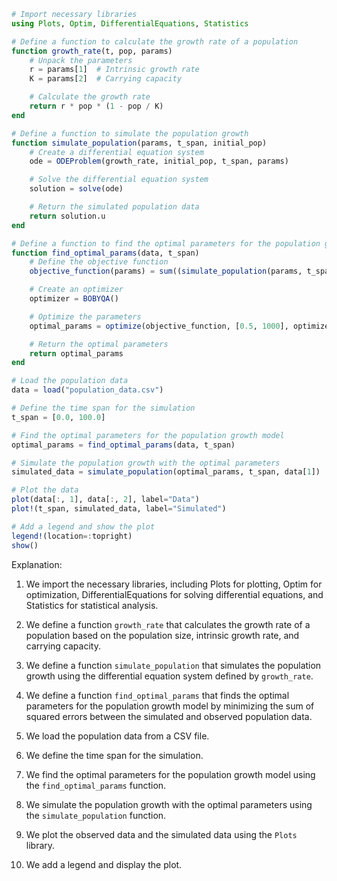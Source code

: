 ```julia
# Import necessary libraries
using Plots, Optim, DifferentialEquations, Statistics

# Define a function to calculate the growth rate of a population
function growth_rate(t, pop, params)
    # Unpack the parameters
    r = params[1]  # Intrinsic growth rate
    K = params[2]  # Carrying capacity

    # Calculate the growth rate
    return r * pop * (1 - pop / K)
end

# Define a function to simulate the population growth
function simulate_population(params, t_span, initial_pop)
    # Create a differential equation system
    ode = ODEProblem(growth_rate, initial_pop, t_span, params)

    # Solve the differential equation system
    solution = solve(ode)

    # Return the simulated population data
    return solution.u
end

# Define a function to find the optimal parameters for the population growth model
function find_optimal_params(data, t_span)
    # Define the objective function
    objective_function(params) = sum((simulate_population(params, t_span, data[1]) - data).^2)

    # Create an optimizer
    optimizer = BOBYQA()

    # Optimize the parameters
    optimal_params = optimize(objective_function, [0.5, 1000], optimizer)

    # Return the optimal parameters
    return optimal_params
end

# Load the population data
data = load("population_data.csv")

# Define the time span for the simulation
t_span = [0.0, 100.0]

# Find the optimal parameters for the population growth model
optimal_params = find_optimal_params(data, t_span)

# Simulate the population growth with the optimal parameters
simulated_data = simulate_population(optimal_params, t_span, data[1])

# Plot the data
plot(data[:, 1], data[:, 2], label="Data")
plot!(t_span, simulated_data, label="Simulated")

# Add a legend and show the plot
legend!(location=:topright)
show()
```

Explanation:

1. We import the necessary libraries, including Plots for plotting, Optim for optimization, DifferentialEquations for solving differential equations, and Statistics for statistical analysis.

2. We define a function `growth_rate` that calculates the growth rate of a population based on the population size, intrinsic growth rate, and carrying capacity.

3. We define a function `simulate_population` that simulates the population growth using the differential equation system defined by `growth_rate`.

4. We define a function `find_optimal_params` that finds the optimal parameters for the population growth model by minimizing the sum of squared errors between the simulated and observed population data.

5. We load the population data from a CSV file.

6. We define the time span for the simulation.

7. We find the optimal parameters for the population growth model using the `find_optimal_params` function.

8. We simulate the population growth with the optimal parameters using the `simulate_population` function.

9. We plot the observed data and the simulated data using the `Plots` library.

10. We add a legend and display the plot.